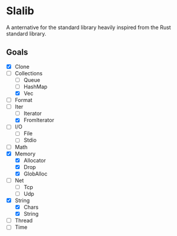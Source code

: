 # Slalib
A anternative for the standard library heavily inspired from the Rust standard library.

## Goals
- [x] Clone
- [ ] Collections
	- [ ] Queue
	- [ ] HashMap
	- [x] Vec
- [ ] Format
- [ ] Iter
	- [ ] Iterator
	- [x] FromIterator
- [ ] I/O
	- [ ] File
	- [ ] Stdio
- [ ] Math
- [x] Memory
	- [x] Allocator
	- [x] Drop
	- [x] GlobAlloc
- [ ] Net
	- [ ] Tcp
	- [ ] Udp
- [x] String
	- [x] Chars
	- [x] String
- [ ] Thread
- [ ] Time